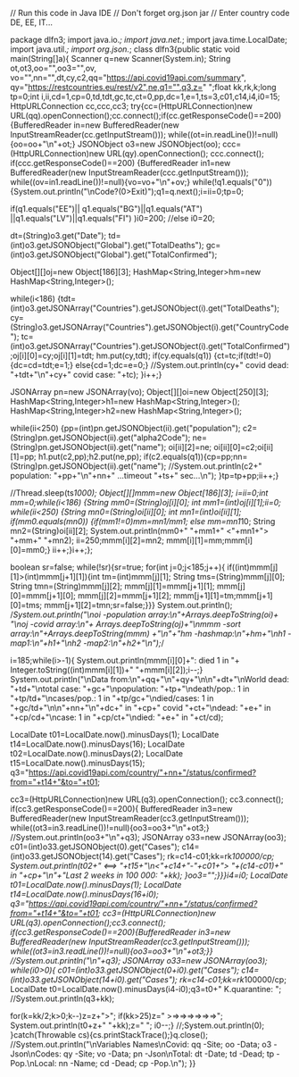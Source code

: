 // Run this code in Java IDE
// Don't forget org.json jar
// Enter country code DE, EE, IT... 

package dlfn3;
import java.io.*;
import java.net.*;
import java.time.LocalDate;
import java.util.*;
import org.json.*;
class dlfn3{public static void main(String[]a){
Scanner q=new Scanner(System.in);
String ot,ot3,oo="",oo3="",ov,
vo="",nn="",dt,cy,c2,qq="https://api.covid19api.com/summary",
qy="https://restcountries.eu/rest/v2",ne,q1="",q3,z=" ";float kk,rk,k;long tp=0;int i,ii,cd=1,cp=0,td,tdt,gc,tc,ct=0,pp,dc=1,e=1,ts=3,c01,c14,i4,i0=15;
HttpURLConnection cc,ccc,cc3;
try{cc=(HttpURLConnection)new URL(qq).openConnection();cc.connect();if(cc.getResponseCode()==200)
{BufferedReader in=new BufferedReader(new InputStreamReader(cc.getInputStream()));
while((ot=in.readLine())!=null){oo=oo+"\n"+ot;}
JSONObject o3=new JSONObject(oo);
ccc=(HttpURLConnection)new URL(qy).openConnection();
ccc.connect();
if(ccc.getResponseCode()==200)
{BufferedReader in1=new BufferedReader(new InputStreamReader(ccc.getInputStream()));
while((ov=in1.readLine())!=null){vo=vo+"\n"+ov;}
while(!q1.equals("0"))
{System.out.println("\nCode?(0>Exit)");q1=q.next();i=ii=0;tp=0;

if(q1.equals("EE")||
q1.equals("BG")||q1.equals("AT")
||q1.equals("LV")||q1.equals("FI")
)i0=200;
//else i0=20;

dt=(String)o3.get("Date");
td=(int)o3.getJSONObject("Global").get("TotalDeaths");
gc=(int)o3.getJSONObject("Global").get("TotalConfirmed");

Object[][]oj=new Object[186][3];
HashMap<String,Integer>hm=new HashMap<String,Integer>();

while(i<186)
{tdt=(int)o3.getJSONArray("Countries").getJSONObject(i).get("TotalDeaths");
cy=(String)o3.getJSONArray("Countries").getJSONObject(i).get("CountryCode");
tc=(int)o3.getJSONArray("Countries").getJSONObject(i).get("TotalConfirmed");oj[i][0]=cy;oj[i][1]=tdt;
hm.put(cy,tdt);
if(cy.equals(q1))
{ct=tc;if(tdt!=0){dc=cd=tdt;e=1;}
else{cd=1;dc=e=0;}
//System.out.println(cy+" covid dead: "+tdt+"\n"+cy+" covid case: "+tc);
}i++;}

JSONArray pn=new JSONArray(vo);
Object[][]oi=new Object[250][3];
HashMap<String,Integer>h1=new HashMap<String,Integer>();
HashMap<String,Integer>h2=new HashMap<String,Integer>();

while(ii<250)
{pp=(int)pn.getJSONObject(ii).get("population");
c2=(String)pn.getJSONObject(ii).get("alpha2Code");
ne=(String)pn.getJSONObject(ii).get("name");
oi[ii][2]=ne;
oi[ii][0]=c2;oi[ii][1]=pp;
h1.put(c2,pp);h2.put(ne,pp);
if(c2.equals(q1)){cp=pp;nn=(String)pn.getJSONObject(ii).get("name");
//System.out.println(c2+" population: "+pp+"\n"+nn+" ...timeout "+ts+" sec...\n");
}tp=tp+pp;ii++;}

//Thread.sleep(ts*1000);
Object[][]mmm=new Object[186][3];
i=ii=0;int mm=0;while(i<186)
{String mm0=(String)oj[i][0];
int mm1=(int)oj[i][1];ii=0;
while(ii<250)
{String mn0=(String)oi[ii][0];
int mn1=(int)oi[ii][1];
if(mm0.equals(mn0))
{if(mm1!=0)mm=mn1/mm1;
else mm=mn1*10;
String mn2=(String)oi[ii][2];
System.out.println(mm0+" "+mm1+" <"+mn1+"> "+mm+" "+mn2);
ii=250;mmm[i][2]=mn2;
mmm[i][1]=mm;mmm[i][0]=mm0;}
ii++;}i++;};

boolean sr=false;
while(!sr){sr=true;
for(int j=0;j<185;j++){
if((int)mmm[j][1]>(int)mmm[j+1][1]){int tm=(int)mmm[j][1];
String tms=(String)mmm[j][0];
String tmn=(String)mmm[j][2];
mmm[j][1]=mmm[j+1][1];
mmm[j][0]=mmm[j+1][0];
mmm[j][2]=mmm[j+1][2];
mmm[j+1][1]=tm;mmm[j+1][0]=tms;
mmm[j+1][2]=tmn;sr=false;}}}
System.out.println();
/*System.out.println("\noi -population array:\n"+Arrays.deepToString(oi)+
"\noj -covid array:\n"+
Arrays.deepToString(oj)+"\nmmm -sort array:\n"+Arrays.deepToString(mmm)
+"\n"+"hm -hashmap:\n"+hm+"\nh1 -map1:\n"+h1+"\nh2 -map2:\n"+h2+"\n");*/

i=185;while(i>-1){
System.out.println(mmm[i][0]+": died 1 in "+
Integer.toString((int)mmm[i][1])+" "+mmm[i][2]);i--;}
System.out.println("\nData from:\n"+qq+"\n"+qy+"\n\n"+dt+"\nWorld dead: "+td+"\ntotal case: "+gc+"\npopulation: "+tp+"\ndeath/pop.: 1 in "+tp/td+"\ncases/pop.: 1 in "+tp/gc+"\ndied/cases: 1 in "+gc/td+"\n\n"+nn+"\n"+dc+" in "+cp+" covid "+ct+"\ndead: "+e+" in "+cp/cd+"\ncase: 1 in "+cp/ct+"\ndied: "+e+" in "+ct/cd);

LocalDate t01=LocalDate.now().minusDays(1);
LocalDate t14=LocalDate.now().minusDays(16);
LocalDate t02=LocalDate.now().minusDays(2);
LocalDate t15=LocalDate.now().minusDays(15);
q3="https://api.covid19api.com/country/"+nn+"/status/confirmed?from="+t14+"&to="+t01;

cc3=(HttpURLConnection)new URL(q3).openConnection();
cc3.connect();
if(cc3.getResponseCode()==200){
BufferedReader in3=new BufferedReader(new InputStreamReader(cc3.getInputStream()));
while((ot3=in3.readLine())!=null){oo3=oo3+"\n"+ot3;}
//System.out.println(oo3+"\n"+q3);
JSONArray o33=new JSONArray(oo3);
c01=(int)o33.getJSONObject(0).get("Cases"); c14=(int)o33.getJSONObject(14).get("Cases");
rk=c14-c01;kk=rk*100000/cp;
System.out.println(t02+" <==> "+t15+"\n<"+c14+"-"+c01+"> "+(c14-c01)+" in "+cp+"\n"+"Last 2 weeks in 100 000: "+kk);
}oo3="";}}}i4=i0;
LocalDate t01=LocalDate.now().minusDays(1);
LocalDate t14=LocalDate.now().minusDays(16+i0);
q3="https://api.covid19api.com/country/"+nn+"/status/confirmed?from="+t14+"&to="+t01;
cc3=(HttpURLConnection)new URL(q3).openConnection();cc3.connect();
if(cc3.getResponseCode()==200){BufferedReader in3=new BufferedReader(new InputStreamReader(cc3.getInputStream()));
while((ot3=in3.readLine())!=null){oo3=oo3+"\n"+ot3;}}
//System.out.println("\n"+q3);
JSONArray o33=new JSONArray(oo3);
while(i0>0){
c01=(int)o33.getJSONObject(0+i0).get("Cases");
c14=(int)o33.getJSONObject(14+i0).get("Cases");
rk=c14-c01;kk=rk*100000/cp;
LocalDate t0=LocalDate.now().minusDays(i4-i0);q3=t0+" K.quarantine: ";
//System.out.println(q3+kk);

for(k=kk/2;k>0;k--)z=z+">";
if(kk>25)z=" >=>=>=>=>=>=>";
System.out.println(t0+z+" "+kk);z=" ";
i0--;}
//;System.out.println(0);
}catch(Throwable cs){cs.printStackTrace();}q.close();
//System.out.println("\nVariables Names\nCovid: qq -Site; oo -Data; o3 -Json\nCodes: qy -Site; vo -Data; pn -Json\nTotal: dt -Date; td -Dead; tp -Pop.\nLocal: nn -Name; cd -Dead; cp -Pop.\n");
}}
